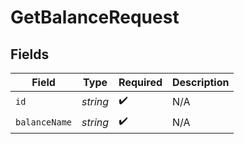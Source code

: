 # GetBalanceRequest


## Fields

| Field              | Type               | Required           | Description        |
| ------------------ | ------------------ | ------------------ | ------------------ |
| `id`               | *string*           | :heavy_check_mark: | N/A                |
| `balanceName`      | *string*           | :heavy_check_mark: | N/A                |